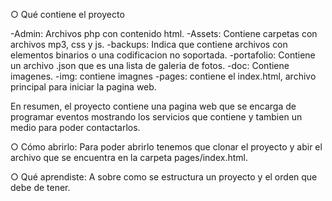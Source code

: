○	Qué contiene el proyecto

-Admin: Archivos php con contenido html.
-Assets: Contiene carpetas con archivos mp3, css y js.
-backups: Indica que contiene archivos con elementos binarios o una codificacion no soportada.
-portafolio: Contiene un archivo .json que es una lista de galeria de fotos.
-doc: Contiene imagenes.
-img: contiene imagnes
-pages: contiene el index.html, archivo principal para iniciar la pagina web.

En resumen, el proyecto contiene una pagina web que se encarga de programar eventos mostrando los servicios que contiene y tambien un medio para poder contactarlos.

○	Cómo abrirlo:
Para poder abrirlo tenemos que clonar el proyecto y abir el archivo que se encuentra en la carpeta pages/index.html.

○	Qué aprendiste:
A sobre como se estructura un proyecto y el orden que debe de tener.
